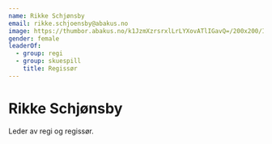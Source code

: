 ```yaml
---
name: Rikke Schjønsby
email: rikke.schjoensby@abakus.no
image: https://thumbor.abakus.no/k1JzmXzrsrxlLrLYXovATlIGavQ=/200x200/IMG_1627.jpeg
gender: female
leaderOf:
  - group: regi
  - group: skuespill
    title: Regissør
---
```


# Rikke Schjønsby

Leder av regi og regissør.
